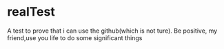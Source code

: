 # realTest
A test to prove that i can use the github(which is not ture).
Be positive, my friend,use you life to do some significant things
